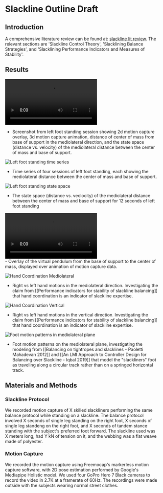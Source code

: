 # Slackline Outline Draft

## Introduction

A comprehensive literature review can be found at: [slackline lit review](https://humon-research-lab.github.io/freemocap_slackline_project/lit_review_notes/Slackline%20Literature%20Survey/). The relevant sections are 'Slackline Control Theory', 'Slacklining Balance Strategies', and 'Slacklining Performance Indicators and Measures of Stability'.

## Results 

<div class="video-container">
  <video controls>
    <source src="https://user-images.githubusercontent.com/24758117/228618561-11e0ed58-4a15-4393-ac8b-4063404f5764.mp4" type="video/mp4">
    Your browser does not support the video tag.
  </video>
</div>


- Screenshot from left foot standing session showing 2d motion capture overlay, 3d motion capture animation, distance of center of mass from base of support in the mediolateral direction, and the state space (distance vs. velocity) of the mediolateral distance between the center of mass and base of support.

![Left foot standing time series](https://i.imgur.com/dXkyLmF.png)
- Time series of four sessions of left foot standing, each showing the mediolateral distance between the center of mass and base of support.

![Left foot standing state space](https://i.imgur.com/UNHYSVN.png)
- The state space (distance vs. veclocity) of the mediolateral distance between the center of mass and base of support for 12 seconds of left foot standing

<div class="video-container">
  <video controls>
    <source src="https://user-images.githubusercontent.com/24758117/228621799-c3abc50d-1990-457d-8d54-f4847e04958e.mp4" type="video/mp4">
    Your browser does not support the video tag.
  </video>
</div>
- Overlay of the virtual pendulum from the base of support to the center of mass, displayed over animation of motion capture data.

![Hand Coordination Mediolateral](https://i.imgur.com/SO7zEGd.png)
- Right vs left hand motions in the mediolateral direction. Investigating the claim from [[Performance indicators for stability of slackline balancing]] that hand coordination is an indicator of slackline expertise.

![Hand Coordination Vertical](https://i.imgur.com/XwvD6wq.png)
- Right vs left hand motions in the vertical direction. Investigating the claim from [[Performance indicators for stability of slackline balancing]] that hand coordination is an indicator of slackline expertise.

![Foot motion patterns in mediolateral plane](https://user-images.githubusercontent.com/24758117/230476792-f6b74423-d38e-466b-b403-78a0a7402350.png)
- Foot motion patterns on the mediolateral plane, investigating the modeling from [[Balancing on tightropes and slacklines - Paoletti Mahadevan 2012]] and [[An LMI Approach to Controller Design for Balancing over Slackline - Iqbal 2019]] that model the "slackliners" foot as traveling along a circular track rather than on a springed horizontal track.


## Materials and Methods

### Slackline Protocol

We recorded motion capture of X skilled slackliners performing the same balance protocol while standing on a slackline. The balance protocol involved X seconds of single leg standing on the right foot, X seconds of single leg standeng on the right foot, and X seconds of tandem stance standing with the subject's preferred foot forward. The slackline used was X meters long, had Y kN of tension on it, and the webbing was a flat weave made of polyester. 

### Motion Capture

We recorded the motion capture using Freemocap's markerless motion capture software, with 2D pose estimation performed by Google's Mediapipe Holistic model. We used four GoPro Hero 7 Black cameras to record the video in 2.7K at a framerate of 60Hz. The recordings were made outside with the subjects wearing normal street clothes. 
